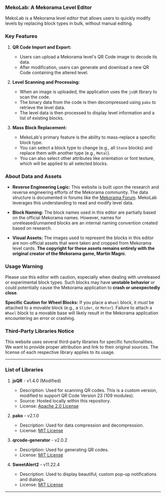 ### MekoLab: A Mekorama Level Editor

MekoLab is a Mekorama level editor that allows users to quickly modify levels by replacing block types in bulk, without manual editing.

### Key Features

1.  **QR Code Import and Export:**
    * Users can upload a Mekorama level's QR Code image to decode its data.
    * After modification, users can generate and download a new QR Code containing the altered level.

2.  **Level Scanning and Processing:**
    * When an image is uploaded, the application uses the `jsQR` library to scan the code.
    * The binary data from the code is then decompressed using `pako` to retrieve the level data.
    * The level data is then processed to display level information and a list of existing blocks.

3.  **Mass Block Replacement:**
    * MekoLab's primary feature is the ability to mass-replace a specific block type.
    * You can select a block type to change (e.g., all `Stone` blocks) and replace them with another type (e.g., `Metal`).
    * You can also select other attributes like orientation or font texture, which will be applied to all selected blocks.

### About Data and Assets

* **Reverse Engineering Logic:** This website is built upon the research and reverse engineering efforts of the Mekorama community. The data structure is documented in forums like the [Mekorama Forum](https://mekoramaforum.com/threads/qr-code-can-it-be-reverse-engineered.257/). MekoLab leverages this understanding to read and modify level data.

* **Block Naming:** The block names used in this editor are partially based on the official Mekorama names. However, names for unreleased/unnamed blocks are an internal naming convention created based on research.

* **Visual Assets:** The images used to represent the blocks in this editor are non-official assets that were taken and cropped from Mekorama level cards. **The copyright for these assets remains entirely with the original creator of the Mekorama game, Martin Magni.**

### Usage Warning

Please use this editor with caution, especially when dealing with unreleased or experimental block types. Such blocks may have **unstable behavior** or could potentially cause the Mekorama application to **crash or unexpectedly close**.

**Specific Caution for Wheel Blocks:**
If you place a `Wheel` block, it *must* be attached to a movable block (e.g., a `Slider`, or `Motor`). Failure to attach a `Wheel` block to a movable base will likely result in the Mekorama application encountering an error or crashing.

### Third-Party Libraries Notice

This website uses several third-party libraries for specific functionalities. We want to provide proper attribution and link to their original sources. The license of each respective library applies to its usage.

---

### List of Libraries

1.  **jsQR** - v1.4.0 (Modified)
    * Description: Used for scanning QR codes. This is a custom version, modified to support QR Code Version 23 (109 modules).
    * Source: Hosted locally within this repository.
    * License: [Apache 2.0 License](https://github.com/nurularifin04/mekolab/blob/main/lib/LICENSE)

2.  **pako** - v2.1.0
    * Description: Used for data compression and decompression.
    * License: [MIT License](https://github.com/nodeca/pako/blob/master/LICENSE)

3.  **qrcode-generator** - v2.0.2
    * Description: Used for generating QR codes.
    * License: [MIT License](https://github.com/kazuhikoarase/qrcode-generator/blob/master/LICENSE)

4.  **SweetAlert2** - v11.22.4
    * Description: Used to display beautiful, custom pop-up notifications and dialogs.
    * License: [MIT License](https://github.com/sweetalert2/sweetalert2/blob/main/LICENSE)

---
